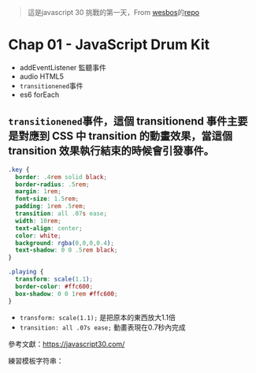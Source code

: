 > 這是javascript 30 挑戰的第一天，From [wesbos](https://twitter.com/wesbos)的[repo](https://github.com/wesbos/JavaScript30)

# Chap 01 - JavaScript Drum Kit

* addEventListener 監聽事件
* audio HTML5
* `transitionened`事件
* es6 forEach

## `transitionened`事件，這個 transitionend 事件主要是對應到 CSS 中 transition 的動畫效果，當這個 transition 效果執行結束的時候會引發事件。
```CSS
.key {
  border: .4rem solid black;
  border-radius: .5rem;
  margin: 1rem;
  font-size: 1.5rem;
  padding: 1rem .5rem;
  transition: all .07s ease;
  width: 10rem;
  text-align: center;
  color: white;
  background: rgba(0,0,0,0.4);
  text-shadow: 0 0 .5rem black;
}

.playing {
  transform: scale(1.1);
  border-color: #ffc600;
  box-shadow: 0 0 1rem #ffc600;
}
```
+ `transform: scale(1.1);` 是把原本的東西放大1.1倍
+ `transition: all .07s ease;` 動畫表現在0.7秒內完成

參考文獻：https://javascript30.com/

練習模板字符串：
